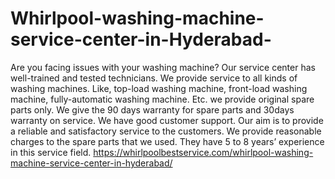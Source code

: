 # Whirlpool-washing-machine-service-center-in-Hyderabad-
Are you facing issues with your washing machine? Our service center has well-trained and tested technicians. We provide service to all kinds of washing machines. Like, top-load washing machine, front-load washing machine, fully-automatic washing machine. Etc. we provide original spare parts only. We give the 90 days warranty for spare parts and 30days warranty on service. We have good customer support. Our aim is to provide a reliable and satisfactory service to the customers. We provide reasonable charges to the spare parts that we used. They have 5 to 8 years’ experience in this service field.    https://whirlpoolbestservice.com/whirlpool-washing-machine-service-center-in-hyderabad/
